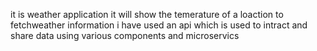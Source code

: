 it is weather application it will show the temerature of a loaction to fetchweather information i have used an api which is used to intract and share data using various components and microservics
